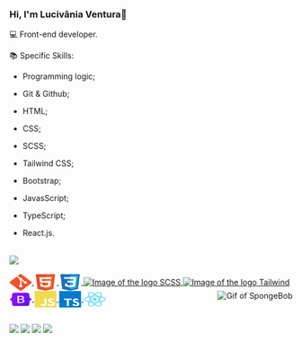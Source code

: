 ### Hi, I'm Lucivânia Ventura🚀

💻 Front-end developer.

📚 Specific Skills:
- Programming logic;
- Git & Github;
- HTML;
- CSS;
- SCSS;
- Tailwind CSS;
- Bootstrap;
- JavasScript;
- TypeScript;
- React.js.
  
  ##
  
<div>
  <a href="https://github.com/lucivania-ventura">
  <img height="180em"  align="center" src="https://github-readme-stats.vercel.app/api/top-langs/?username=lucivania-ventura&layout=compact&langs_count=7&theme=react"/>
</div>

</br>
  
<div style="display: inline_block">
  <img align="center" alt="Image of the logo Git" height="30" width="40" src="https://raw.githubusercontent.com/devicons/devicon/master/icons/git/git-original.svg">
  <img align="center" alt="Image of the logo HTML" height="30" width="40" src="https://raw.githubusercontent.com/devicons/devicon/master/icons/html5/html5-original.svg">
  <img align="center" alt="Image of the logo CSS" height="30" width="40" src="https://raw.githubusercontent.com/devicons/devicon/master/icons/css3/css3-original.svg">
  <img align="center" alt="Image of the logo SCSS" height="30" width="40" src="https://sass-lang.com/assets/img/logos/logo.svg">
  <img align="center" alt="Image of the logo Tailwind" height="30" width="40" src="https://upload.wikimedia.org/wikipedia/commons/thumb/d/d5/Tailwind_CSS_Logo.svg/320px-Tailwind_CSS_Logo.svg.png">
  <img align="center" alt="Image of the logo Bootstrap" height="30" width="40" src="https://raw.githubusercontent.com/devicons/devicon/master/icons/bootstrap/bootstrap-original.svg">
  <img align="center" alt="Image of the logo JavaScript" height="30" width="40" src="https://raw.githubusercontent.com/devicons/devicon/master/icons/javascript/javascript-plain.svg">
  <img align="center" alt="Image of the logo TypeScript" height="30" width="40" src="https://raw.githubusercontent.com/devicons/devicon/master/icons/typescript/typescript-original.svg">
  <img align="center" alt="Image of the logo React" height="30" width="40" src="https://raw.githubusercontent.com/devicons/devicon/master/icons/react/react-original.svg"> 
  <img align="right" alt="Gif of SpongeBob" height="150" style="border-radius:50;" src="https://gifs.eco.br/wp-content/uploads/2022/08/gifs-de-pessoas-no-computador-6.gif">
</div>

  ##
 
<div> 
 <a target="_blank" href="https://www.linkedin.com/in/lucivaniaventuradacosta/"><img src="https://img.shields.io/badge/-LinkedIn-%230077B5?style=for-the-badge&logo=linkedin&logoColor=white" target="_blank"></a> 
 <a target="_blank" href ="mailto:lucivania.ventura@gmail.com"><img src="https://img.shields.io/badge/-Gmail-%23333?style=for-the-badge&logo=gmail&logoColor=white" target="_blank"></a>
 <a target="_blank" href="https://discord.gg/Lucivania#7263"><img src="https://img.shields.io/badge/Discord-7289DA?style=for-the-badge&logo=discord&logoColor=white" target="_blank"></a> 
 <a target="_blank" href="https://instagram.com/lucivania_vent" ><img src="https://img.shields.io/badge/-Instagram-%23E4405F?style=for-the-badge&logo=instagram&logoColor=white" target="_blank"></a>
</div>
  
